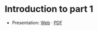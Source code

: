# Introduction to part 1

- Presentation:
  [Web](https://heig-vd-dai-course.github.io/heig-vd-dai-course/02-introduction-to-part-1/)
  ·
  [PDF](https://heig-vd-dai-course.github.io/heig-vd-dai-course/02-introduction-to-part-1/02-introduction-to-part-1-presentation.pdf)
